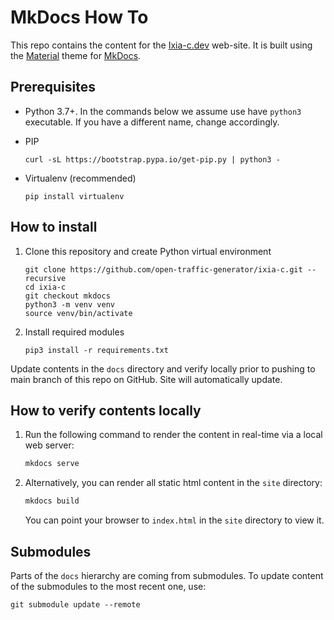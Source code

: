 # MkDocs How To

This repo contains the content for the [Ixia-c.dev](https://ixia-c.dev/) web-site.  It is built using the [Material](https://squidfunk.github.io/mkdocs-material/getting-started/) theme for [MkDocs](https://www.mkdocs.org/).

## Prerequisites

* Python 3.7+. In the commands below we assume use have `python3` executable. If you have a different name, change accordingly.

* PIP

    ```Shell
    curl -sL https://bootstrap.pypa.io/get-pip.py | python3 -
    ```

* Virtualenv (recommended)

    ```Shell
    pip install virtualenv
    ```

## How to install

1. Clone this repository and create Python virtual environment

    ```Shell
    git clone https://github.com/open-traffic-generator/ixia-c.git --recursive
    cd ixia-c
    git checkout mkdocs
    python3 -m venv venv
    source venv/bin/activate
    ```

2. Install required modules

    ```Shell
    pip3 install -r requirements.txt
    ```

Update contents in the `docs` directory and verify locally prior to pushing to main branch of this repo on GitHub.  Site will automatically update.

## How to verify contents locally

1. Run the following command to render the content in real-time via a local web server:

    ```sh
    mkdocs serve
    ```

2. Alternatively, you can render all static html content in the `site` directory:

    ```sh
    mkdocs build
    ```

    You can point your browser to `index.html` in the `site` directory to view it.

## Submodules

Parts of the `docs` hierarchy are coming from submodules. To update content of the submodules to the most recent one, use:

```Shell
git submodule update --remote
```